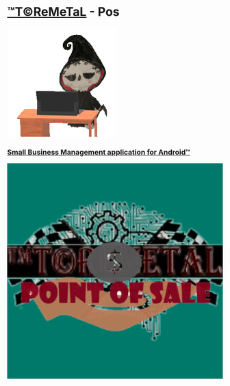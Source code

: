 # <b><a href="https://toremetal.github.io">™T©ReMeTaL</a></b> - Pos
![lil-Reaper_Animated](https://github.com/Toremetal/Pos/blob/08d5edd4c829ea5192ce8706b507e3a211f1947a/lil-Reaper_Animated.gif)
### <a href="https://play.google.com/store/apps/dev?id=7952290850776080706">Small Business Management application for Android™</a>
![ic_launcher-playstore](https://github.com/Toremetal/Pos/blob/3cce24c09a78f2e4c2a4cd980d835ebdb3e61309/src_code/app/src/main/ic_launcher-playstore.png)
